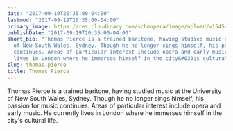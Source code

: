 ```yaml
---
date: "2017-09-19T20:35:00-04:00"
lastmod: "2017-09-19T20:35:00-04:00"
primary_image: https://res.cloudinary.com/schmopera/image/upload/v1545409169/media/webhook-uploads/1505867708038/ThomasP.jpg.jpg
publishDate: "2017-09-19T20:35:00-04:00"
short_bio: "Thomas Pierce is a trained baritone, having studied music at the University
  of New South Wales, Sydney. Though he no longer sings himself, his passion for music
  continues. Areas of particular interest include opera and early music. He currently
  lives in London where he immerses himself in the city&#039;s cultural life. \n"
slug: thomas-pierce
title: Thomas Pierce
---
```


Thomas Pierce is a trained baritone, having studied music at the University of New South Wales, Sydney. Though he no longer sings himself, his passion for music continues. Areas of particular interest include opera and early music. He currently lives in London where he immerses himself in the city's cultural life. 

